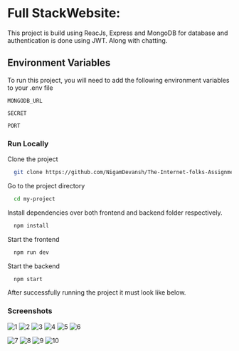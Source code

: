 
# Full StackWebsite:
 
This project is build using ReacJs, Express and MongoDB for database and authentication is done using JWT. Along with chatting.
## Environment Variables

To run this project, you will need to add the following environment variables to your .env file

`MONGODB_URL`

`SECRET`

`PORT`

### Run Locally

Clone the project

```bash
  git clone https://github.com/NigamDevansh/The-Internet-folks-Assignment
```

Go to the project directory

```bash
  cd my-project
```

Install dependencies over both frontend and backend folder respectively.

```bash
  npm install
```

Start the frontend

```bash
  npm run dev
```

Start the backend

```bash
  npm start
```
After successfully running the project it must look like below.
### Screenshots

![1](https://user-images.githubusercontent.com/88497388/236645214-8d6f3978-793a-4c9c-b2a4-dbe82802c996.png)
![2](https://user-images.githubusercontent.com/88497388/236645229-09abbc6e-7fe0-4ee9-95ba-c5c46d3390bb.png)
![3](https://user-images.githubusercontent.com/88497388/236645233-fd397719-1fe6-4135-bbff-fb22ff315ee2.png)
![4](https://user-images.githubusercontent.com/88497388/236645235-fe97e6fd-9b76-4061-8997-8264672d4ddf.png)
![5](https://user-images.githubusercontent.com/88497388/236645237-29a14e18-2dd0-4f9b-8a1f-3bc8b6e9f490.png)
![6](https://user-images.githubusercontent.com/88497388/236645240-cbb93e06-e928-4345-8429-2fb9dbdb0d80.png)

![7](https://user-images.githubusercontent.com/88497388/236645244-10db836e-a76b-4ae3-bb2c-33d0e9ce142e.png)
![8](https://user-images.githubusercontent.com/88497388/236645250-097f0193-19a5-4be4-8134-f8dade74a2a9.png)
![9](https://user-images.githubusercontent.com/88497388/236645260-7064c236-31cf-4e9b-a7a8-11a544f6cb0c.png)
![10](https://user-images.githubusercontent.com/88497388/236645264-617e6c99-1ac2-402c-b1c0-70fb30d9d6b4.png)

